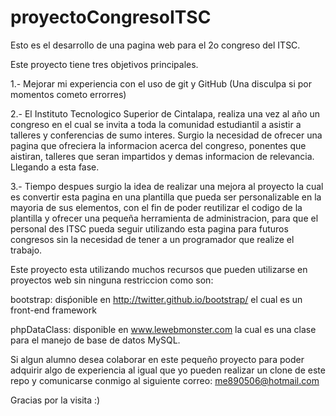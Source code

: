 proyectoCongresoITSC
====================

Esto es el desarrollo de una pagina web para el 2o congreso del ITSC.

Este proyecto tiene tres objetivos principales.

  1.- Mejorar mi experiencia con el uso de git y GitHub (Una disculpa si por momentos cometo errorres)
  
  2.- El Instituto Tecnologico Superior de Cintalapa, realiza una vez al año un congreso en el cual se invita a toda la comunidad estudiantil a asistir a talleres y conferencias de sumo interes. Surgio la necesidad de ofrecer una pagina que ofreciera la informacion acerca del congreso, ponentes que aistiran, talleres que seran impartidos y demas informacion de relevancia. Llegando a esta fase.
  
  3.- Tiempo despues surgio la idea de realizar una mejora al proyecto la cual es convertir esta pagina en una plantilla que pueda ser personalizable en la mayoria de sus elementos, con el fin de poder reutilizar el codigo de la plantilla y ofrecer una pequeña herramienta de administracion, para que el personal des ITSC pueda seguir utilizando esta pagina para futuros congresos sin la necesidad de tener a un programador que realize el trabajo.
  
Este proyecto esta utilizando muchos recursos que pueden utilizarse en proyectos web sin ninguna restriccion como son:

  bootstrap: disṕonible en http://twitter.github.io/bootstrap/ el cual es un front-end framework
  
  phpDataClass: disponible en www.lewebmonster.com la cual es una clase para el manejo de base de datos MySQL.
  
Si algun alumno desea colaborar en este pequeño proyecto para poder adquirir algo de experiencia al igual que yo pueden realizar un clone de este repo y comunicarse conmigo al siguiente correo: me890506@hotmail.com

Gracias por la visita :)
